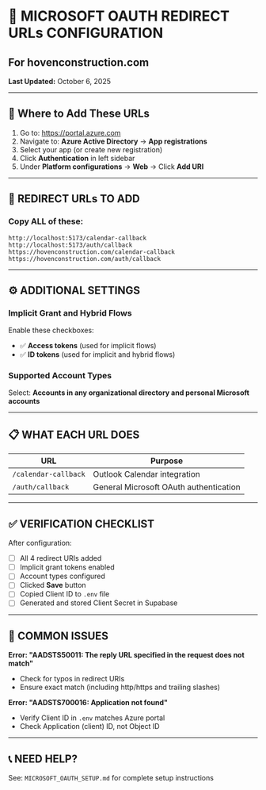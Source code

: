 # 🔐 MICROSOFT OAUTH REDIRECT URLs CONFIGURATION
## For hovenconstruction.com

**Last Updated:** October 6, 2025

---

## 📍 Where to Add These URLs

1. Go to: https://portal.azure.com
2. Navigate to: **Azure Active Directory** → **App registrations**
3. Select your app (or create new registration)
4. Click **Authentication** in left sidebar
5. Under **Platform configurations** → **Web** → Click **Add URI**

---

## 🔗 REDIRECT URLs TO ADD

### Copy ALL of these:

```
http://localhost:5173/calendar-callback
http://localhost:5173/auth/callback
https://hovenconstruction.com/calendar-callback
https://hovenconstruction.com/auth/callback
```

---

## ⚙️ ADDITIONAL SETTINGS

### Implicit Grant and Hybrid Flows
Enable these checkboxes:
- ✅ **Access tokens** (used for implicit flows)
- ✅ **ID tokens** (used for implicit and hybrid flows)

### Supported Account Types
Select: **Accounts in any organizational directory and personal Microsoft accounts**

---

## 📋 WHAT EACH URL DOES

| URL | Purpose |
|-----|---------|
| `/calendar-callback` | Outlook Calendar integration |
| `/auth/callback` | General Microsoft OAuth authentication |

---

## ✅ VERIFICATION CHECKLIST

After configuration:
- [ ] All 4 redirect URIs added
- [ ] Implicit grant tokens enabled
- [ ] Account types configured
- [ ] Clicked **Save** button
- [ ] Copied Client ID to `.env` file
- [ ] Generated and stored Client Secret in Supabase

---

## 🚨 COMMON ISSUES

**Error: "AADSTS50011: The reply URL specified in the request does not match"**
- Check for typos in redirect URIs
- Ensure exact match (including http/https and trailing slashes)

**Error: "AADSTS700016: Application not found"**
- Verify Client ID in `.env` matches Azure portal
- Check Application (client) ID, not Object ID

---

## 📞 NEED HELP?

See: `MICROSOFT_OAUTH_SETUP.md` for complete setup instructions
